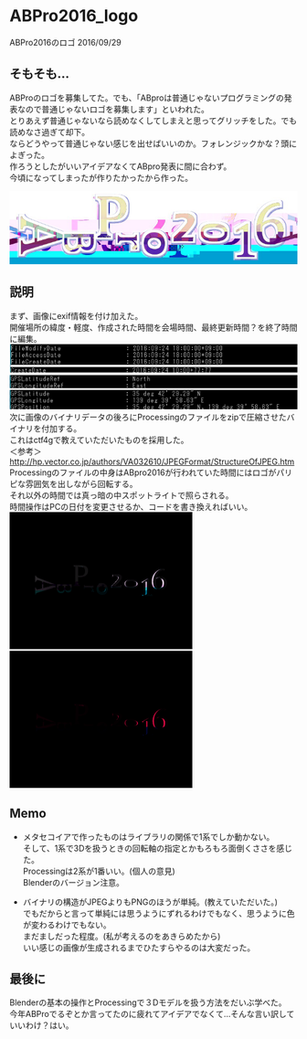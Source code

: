 # ABPro2016_logo
ABPro2016のロゴ 2016/09/29  

## そもそも...
ABProのロゴを募集してた。でも、「ABproは普通じゃないプログラミングの発表なので普通じゃないロゴを募集します」といわれた。  
とりあえず普通じゃないなら読めなくしてしまえと思ってグリッチをした。でも読めなさ過ぎて却下。  
ならどうやって普通じゃない感じを出せばいいのか。フォレンジックかな？頭によぎった。  
作ろうとしたがいいアイデアなくてABpro発表に間に合わず。  
今頃になってしまったが作りたかったから作った。  

<img src="https://github.com/wmrn/ABPro2016_logo/blob/master/title.png" title="logo"/>  

## 説明
まず、画像にexif情報を付け加えた。  
開催場所の緯度・軽度、作成された時間を会場時間、最終更新時間？を終了時間に編集。  
<img src="https://github.com/wmrn/ABPro2016_logo/blob/master/data/exif.png" title="exif"/>  
次に画像のバイナリデータの後ろにProcessingのファイルをzipで圧縮させたバイナリを付加する。  
これはctf4gで教えていただいたものを採用した。  
＜参考＞<http://hp.vector.co.jp/authors/VA032610/JPEGFormat/StructureOfJPEG.htm>  
Processingのファイルの中身はABpro2016が行われていた時間にはロゴがパリピな雰囲気を出しながら回転する。  
それ以外の時間では真っ暗の中スポットライトで照らされる。  
時間操作はPCの日付を変更させるか、コードを書き換えればいい。  
<img src="https://github.com/wmrn/ABPro2016_logo/blob/master/data/ABPro2016_off.gif" title="OFF" width="320" height="240" />
<img src="https://github.com/wmrn/ABPro2016_logo/blob/master/data/ABPro2016_on.gif" title="ON" width="320" height="240" />  

## Memo
* メタセコイアで作ったものはライブラリの関係で1系でしか動かない。  
そして、1系で3Dを扱うときの回転軸の指定とかもろもろ面倒くささを感じた。  
Processingは2系が1番いい。(個人の意見)  
Blenderのバージョン注意。  

*  バイナリの構造がJPEGよりもPNGのほうが単純。(教えていただいた。)  
でもだからと言って単純には思うようにずれるわけでもなく、思うように色が変わるわけでもない。  
まだましだった程度。(私が考えるのをあきらめたから)  
いい感じの画像が生成されるまでひたすらやるのは大変だった。  

## 最後に
Blenderの基本の操作とProcessingで３Dモデルを扱う方法をだいぶ学べた。  
今年ABProでるぞとか言ってたのに疲れてアイデアでなくて...そんな言い訳していいわけ？はい。  
